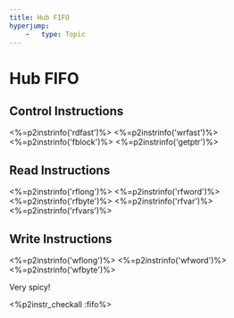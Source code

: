 ```yaml
---
title: Hub FIFO
hyperjump:
    -   type: Topic
---
```

# Hub FIFO

## Control Instructions

<%=p2instrinfo('rdfast')%>
<%=p2instrinfo('wrfast')%>
<%=p2instrinfo('fblock')%>
<%=p2instrinfo('getptr')%>

## Read Instructions

<%=p2instrinfo('rflong')%>
<%=p2instrinfo('rfword')%>
<%=p2instrinfo('rfbyte')%>
<%=p2instrinfo('rfvar')%>
<%=p2instrinfo('rfvars')%>

## Write Instructions

<%=p2instrinfo('wflong')%>
<%=p2instrinfo('wfword')%>
<%=p2instrinfo('wfbyte')%>

Very spicy!


<%p2instr_checkall :fifo%>